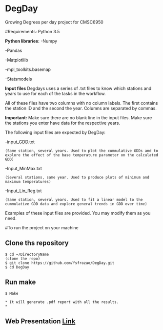 # DegDay
Growing Degrees per day project for CMSC6950 


#Requirements:
Python 3.5

**Python libraries:**
-Numpy

-Pandas

-Matplotliib

-mpl_toolkits.basemap

-Statsmodels


**Input files**
Degdays uses a series of .txt files to know which stations and years to use for each of the tasks in the workflow.

All of these files have two columns with no column labels. The first contains the station ID and the second the year.
Columns are separated by commas.

**Important:** Make sure there are no blank line in the input files. Make sure the stations you enter have data for the respective years.


The following input files are expected by DegDay:

-input_GDD.txt 

	(Same station, several years. Used to plot the cummulative GDDs and to explore the effect of the base temperature parameter on the calculated GDD)

-Input_MinMax.txt

	(Several stations, same year. Used to produce plots of minimum and maximum temperatures)

-Input_Lin_Reg.txt

	(Same station, several years. Used to fit a linear model to the cummulative GDD data and explore general trends in GDD over time)
	
Examples of these input files are provided. You may modify them as you need.	


#To run the project on your machine

## Clone ths repository
```console
$ cd ~/DirectoryName
(clone the repo)
$ git clone https://github.com/fsfrazao/DegDay.git
$ cd DegDay
```

## Run make
```console
$ Make
```
	* It will generate .pdf report with all the results.
	* 
## Web Presentation [Link](https://fsfrazao.github.io/DegDay/)



